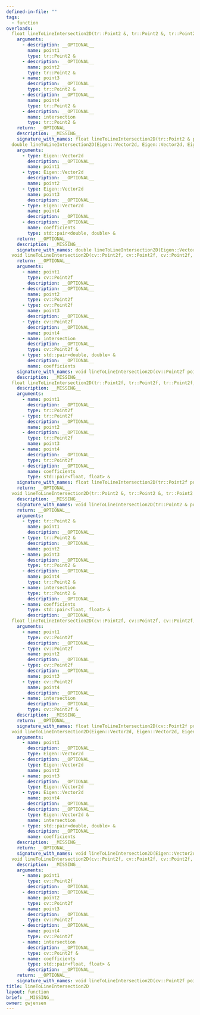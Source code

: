```yaml
---
defined-in-file: ""
tags:
  - function
overloads:
  float lineToLineIntersection2D(tr::Point2 &, tr::Point2 &, tr::Point2 &, tr::Point2 &, tr::Point2 &):
    arguments:
      - description: __OPTIONAL__
        name: point1
        type: tr::Point2 &
      - description: __OPTIONAL__
        name: point2
        type: tr::Point2 &
      - name: point3
        description: __OPTIONAL__
        type: tr::Point2 &
      - description: __OPTIONAL__
        name: point4
        type: tr::Point2 &
      - description: __OPTIONAL__
        name: intersection
        type: tr::Point2 &
    return: __OPTIONAL__
    description: __MISSING__
    signature_with_names: float lineToLineIntersection2D(tr::Point2 & point1, tr::Point2 & point2, tr::Point2 & point3, tr::Point2 & point4, tr::Point2 & intersection)
  double lineToLineIntersection2D(Eigen::Vector2d, Eigen::Vector2d, Eigen::Vector2d, Eigen::Vector2d, std::pair<double, double> &):
    arguments:
      - type: Eigen::Vector2d
        description: __OPTIONAL__
        name: point1
      - type: Eigen::Vector2d
        description: __OPTIONAL__
        name: point2
      - type: Eigen::Vector2d
        name: point3
        description: __OPTIONAL__
      - type: Eigen::Vector2d
        name: point4
        description: __OPTIONAL__
      - description: __OPTIONAL__
        name: coefficients
        type: std::pair<double, double> &
    return: __OPTIONAL__
    description: __MISSING__
    signature_with_names: double lineToLineIntersection2D(Eigen::Vector2d point1, Eigen::Vector2d point2, Eigen::Vector2d point3, Eigen::Vector2d point4, std::pair<double, double> & coefficients)
  void lineToLineIntersection2D(cv::Point2f, cv::Point2f, cv::Point2f, cv::Point2f, cv::Point2f &, std::pair<double, double> &):
    return: __OPTIONAL__
    arguments:
      - name: point1
        type: cv::Point2f
        description: __OPTIONAL__
      - description: __OPTIONAL__
        name: point2
        type: cv::Point2f
      - type: cv::Point2f
        name: point3
        description: __OPTIONAL__
      - type: cv::Point2f
        description: __OPTIONAL__
        name: point4
      - name: intersection
        description: __OPTIONAL__
        type: cv::Point2f &
      - type: std::pair<double, double> &
        description: __OPTIONAL__
        name: coefficients
    signature_with_names: void lineToLineIntersection2D(cv::Point2f point1, cv::Point2f point2, cv::Point2f point3, cv::Point2f point4, cv::Point2f & intersection, std::pair<double, double> & coefficients)
    description: __MISSING__
  float lineToLineIntersection2D(tr::Point2f, tr::Point2f, tr::Point2f, tr::Point2f, std::pair<float, float> &):
    description: __MISSING__
    arguments:
      - name: point1
        description: __OPTIONAL__
        type: tr::Point2f
      - type: tr::Point2f
        description: __OPTIONAL__
        name: point2
      - description: __OPTIONAL__
        type: tr::Point2f
        name: point3
      - name: point4
        description: __OPTIONAL__
        type: tr::Point2f
      - description: __OPTIONAL__
        name: coefficients
        type: std::pair<float, float> &
    signature_with_names: float lineToLineIntersection2D(tr::Point2f point1, tr::Point2f point2, tr::Point2f point3, tr::Point2f point4, std::pair<float, float> & coefficients)
    return: __OPTIONAL__
  void lineToLineIntersection2D(tr::Point2 &, tr::Point2 &, tr::Point2 &, tr::Point2 &, tr::Point2 &, std::pair<float, float> &):
    description: __MISSING__
    signature_with_names: void lineToLineIntersection2D(tr::Point2 & point1, tr::Point2 & point2, tr::Point2 & point3, tr::Point2 & point4, tr::Point2 & intersection, std::pair<float, float> & coefficients)
    return: __OPTIONAL__
    arguments:
      - type: tr::Point2 &
        name: point1
        description: __OPTIONAL__
      - type: tr::Point2 &
        description: __OPTIONAL__
        name: point2
      - name: point3
        description: __OPTIONAL__
        type: tr::Point2 &
      - description: __OPTIONAL__
        name: point4
        type: tr::Point2 &
      - name: intersection
        type: tr::Point2 &
        description: __OPTIONAL__
      - name: coefficients
        type: std::pair<float, float> &
        description: __OPTIONAL__
  float lineToLineIntersection2D(cv::Point2f, cv::Point2f, cv::Point2f, cv::Point2f, cv::Point2f &):
    arguments:
      - name: point1
        type: cv::Point2f
        description: __OPTIONAL__
      - type: cv::Point2f
        name: point2
        description: __OPTIONAL__
      - type: cv::Point2f
        description: __OPTIONAL__
        name: point3
      - type: cv::Point2f
        name: point4
        description: __OPTIONAL__
      - name: intersection
        description: __OPTIONAL__
        type: cv::Point2f &
    description: __MISSING__
    return: __OPTIONAL__
    signature_with_names: float lineToLineIntersection2D(cv::Point2f point1, cv::Point2f point2, cv::Point2f point3, cv::Point2f point4, cv::Point2f & intersection)
  void lineToLineIntersection2D(Eigen::Vector2d, Eigen::Vector2d, Eigen::Vector2d, Eigen::Vector2d, Eigen::Vector2d &, std::pair<double, double> &):
    arguments:
      - name: point1
        description: __OPTIONAL__
        type: Eigen::Vector2d
      - description: __OPTIONAL__
        type: Eigen::Vector2d
        name: point2
      - name: point3
        description: __OPTIONAL__
        type: Eigen::Vector2d
      - type: Eigen::Vector2d
        name: point4
        description: __OPTIONAL__
      - description: __OPTIONAL__
        type: Eigen::Vector2d &
        name: intersection
      - type: std::pair<double, double> &
        description: __OPTIONAL__
        name: coefficients
    description: __MISSING__
    return: __OPTIONAL__
    signature_with_names: void lineToLineIntersection2D(Eigen::Vector2d point1, Eigen::Vector2d point2, Eigen::Vector2d point3, Eigen::Vector2d point4, Eigen::Vector2d & intersection, std::pair<double, double> & coefficients)
  void lineToLineIntersection2D(cv::Point2f, cv::Point2f, cv::Point2f, cv::Point2f, cv::Point2f &, std::pair<float, float> &):
    description: __MISSING__
    arguments:
      - name: point1
        type: cv::Point2f
        description: __OPTIONAL__
      - description: __OPTIONAL__
        name: point2
        type: cv::Point2f
      - name: point3
        description: __OPTIONAL__
        type: cv::Point2f
      - description: __OPTIONAL__
        name: point4
        type: cv::Point2f
      - name: intersection
        description: __OPTIONAL__
        type: cv::Point2f &
      - name: coefficients
        type: std::pair<float, float> &
        description: __OPTIONAL__
    return: __OPTIONAL__
    signature_with_names: void lineToLineIntersection2D(cv::Point2f point1, cv::Point2f point2, cv::Point2f point3, cv::Point2f point4, cv::Point2f & intersection, std::pair<float, float> & coefficients)
title: lineToLineIntersection2D
layout: function
brief: __MISSING__
owner: gwjensen
---
```

